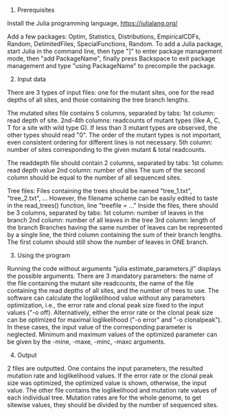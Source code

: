 1) Prerequisites

Install the Julia programming language, https://julialang.org/

Add a few packages: Optim, Statistics, Distributions, EmpiricalCDFs, Random, DelimitedFiles, SpecialFunctions, Random. 
To add a Julia package, start Julia in the command line, then type "]" to enter package management mode, then "add PackageName", finally press Backspace to exit package management and type "using PackageName" to precompile the package.


2) Input data

There are 3 types of input files: one for the mutant sites, one for the read depths of all sites, and those containing the tree branch lengths.

The mutated sites file contains 5 columns, separated by tabs:
1st column: read depth of site.
2nd-4th columns: readcounts of mutant types (like A, C, T for a site with wild type G). If less than 3 mutant types are observed, the other types should read "0". The order of the mutant types is not important, even consistent ordering for different lines is not necessary.
5th column: number of sites corresponding to the given mutant & total readcounts.

The readdepth file should contain 2 columns, separated by tabs: 
1st column: read depth value
2nd column: number of sites
The sum of the second column should be equal to the number of all sequenced sites.

Tree files:
Files containing the trees should be named "tree_1.txt", "tree_2.txt", ... However, the filename scheme can be easily edited to taste in the read_trees() function, line "treefile = ..."
Inside the files, there should be 3 columns, separated by tabs:
1st column: number of leaves in the branch
2nd column: number of all leaves in the tree
3rd column: length of the branch
Branches having the same number of leaves can be represented by a single line, the third column containing the sum of their branch lengths. The first column should still show the number of leaves in ONE branch.


3) Using the program

Running the code without arguments "julia estimate_parameters.jl" displays the possible arguments.
There are 3 mandatory parameters: the name of the file containing the mutant site readcounts, the name of the file containing the read depths of all sites, and the number of trees to use.
The software can calculate the loglikelihood value without any parameters optimization, i.e., the error rate and clonal peak size fixed to the input values ("-o off). Alternatively, either the error rate or the clonal peak size can be optimized for maximal loglikelihood ("-o error" and "-o clonalpeak"). In these cases, the input value of the corresponding parameter is neglected. Minimum and maximum values of the optimized parameter can be given by the -mine, -maxe, -minc, -maxc arguments.


4) Output

2 files are outputted. One contains the input parameters, the resulted mutation rate and loglikelihood values. If the error rate or the clonal peak size was optimized, the optimized value is shown, otherwise, the input value.
The other file contains the loglikelihood and mutation rate values of each individual tree.
Mutation rates are for the whole genome, to get sitewise values, they should be divided by the number of sequenced sites.
